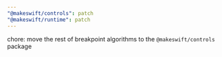 ```yaml
---
"@makeswift/controls": patch
"@makeswift/runtime": patch
---
```


chore: move the rest of breakpoint algorithms to the `@makeswift/controls` package
